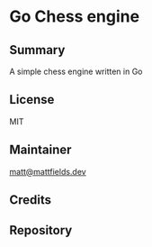 # Go Chess engine

## Summary
A simple chess engine written in Go

## License
MIT 

## Maintainer
matt@mattfields.dev

## Credits

## Repository